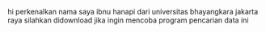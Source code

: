 hi perkenalkan nama saya ibnu hanapi dari universitas bhayangkara jakarta raya
silahkan didownload jika ingin mencoba program pencarian data ini
